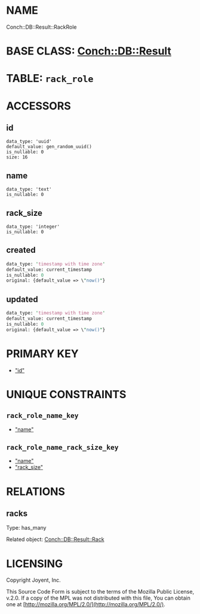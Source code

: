 # NAME

Conch::DB::Result::RackRole

# BASE CLASS: [Conch::DB::Result](/conch/modules/Conch::DB::Result)

# TABLE: `rack_role`

# ACCESSORS

## id

```
data_type: 'uuid'
default_value: gen_random_uuid()
is_nullable: 0
size: 16
```

## name

```
data_type: 'text'
is_nullable: 0
```

## rack\_size

```
data_type: 'integer'
is_nullable: 0
```

## created

```perl
data_type: 'timestamp with time zone'
default_value: current_timestamp
is_nullable: 0
original: {default_value => \"now()"}
```

## updated

```perl
data_type: 'timestamp with time zone'
default_value: current_timestamp
is_nullable: 0
original: {default_value => \"now()"}
```

# PRIMARY KEY

- ["id"](#id)

# UNIQUE CONSTRAINTS

## `rack_role_name_key`

- ["name"](#name)

## `rack_role_name_rack_size_key`

- ["name"](#name)
- ["rack\_size"](#rack_size)

# RELATIONS

## racks

Type: has\_many

Related object: [Conch::DB::Result::Rack](/conch/modules/Conch::DB::Result::Rack)

# LICENSING

Copyright Joyent, Inc.

This Source Code Form is subject to the terms of the Mozilla Public License,
v.2.0. If a copy of the MPL was not distributed with this file, You can obtain
one at [http://mozilla.org/MPL/2.0/](http://mozilla.org/MPL/2.0/).
